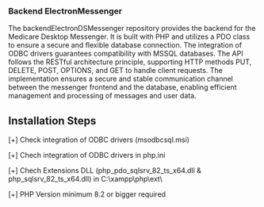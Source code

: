 ### Backend ElectronMessenger

The backendElectronDSMessenger repository provides the backend for the Medicare Desktop Messenger. It is built with PHP and utilizes a PDO class to ensure a secure and flexible database connection. The integration of ODBC drivers guarantees compatibility with MSSQL databases. The API follows the RESTful architecture principle, supporting HTTP methods PUT, DELETE, POST, OPTIONS, and GET to handle client requests. The implementation ensures a secure and stable communication channel between the messenger frontend and the database, enabling efficient management and processing of messages and user data.

## Installation Steps

[+] Check integration of ODBC drivers (msodbcsql.msi)

[+] Chech integration of ODBC drivers in php.ini

[+] Chech Extensions DLL (php_pdo_sqlsrv_82_ts_x64.dll & php_sqlsrv_82_ts_x64.dll) in C:\xampp\php\ext\

[+] PHP Version minimum 8.2 or bigger required
